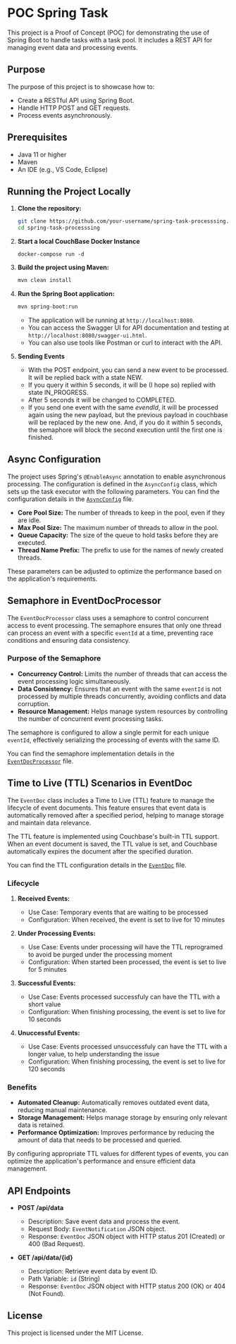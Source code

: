 # POC Spring Task

This project is a Proof of Concept (POC) for demonstrating the use of Spring Boot to handle tasks with a task pool. It includes a REST API for managing event data and processing events.

## Purpose

The purpose of this project is to showcase how to:
- Create a RESTful API using Spring Boot.
- Handle HTTP POST and GET requests.
- Process events asynchronously.

## Prerequisites

- Java 11 or higher
- Maven
- An IDE (e.g., VS Code, Eclipse)


## Running the Project Locally

1. **Clone the repository:**
    ```sh
    git clone https://github.com/your-username/spring-task-processsing.git
    cd spring-task-processsing
    ```
1. **Start a local CouchBase Docker Instance**
    ```
    docker-compose run -d
    ```

1. **Build the project using Maven:**
    ```sh
    mvn clean install
    ```

1. **Run the Spring Boot application:**
    ```sh
    mvn spring-boot:run
    ```
    - The application will be running at `http://localhost:8080`.
    - You can access the Swagger UI for API documentation and testing at `http://localhost:8080/swagger-ui.html`.
    - You can also use tools like Postman or curl to interact with the API.

1. **Sending Events**
    - With the POST endpoint, you can send a new event to be processed. It will be replied back with a state NEW.
    - If you query it within 5 seconds, it will be (I hope so) replied with state IN_PROGRESS.
    - After 5 seconds it will be changed to COMPLETED.
    - If you send one event with the same *evendId*, it will be processed again using the new payload, but the previous payload in couchbase will be replaced by the new one. And, if you do it within 5 seconds, the semaphore will block the second execution until the first one is finished.

## Async Configuration

The project uses Spring's `@EnableAsync` annotation to enable asynchronous processing. The configuration is defined in the `AsyncConfig` class, which sets up the task executor with the following parameters. You can find the configuration details in the [`AsyncConfig`](src/main/java/com/example/poc/AsyncConfig.java) file.

- **Core Pool Size:** The number of threads to keep in the pool, even if they are idle.
- **Max Pool Size:** The maximum number of threads to allow in the pool.
- **Queue Capacity:** The size of the queue to hold tasks before they are executed.
- **Thread Name Prefix:** The prefix to use for the names of newly created threads.

These parameters can be adjusted to optimize the performance based on the application's requirements.

## Semaphore in EventDocProcessor

The `EventDocProcessor` class uses a semaphore to control concurrent access to event processing. The semaphore ensures that only one thread can process an event with a specific `eventId` at a time, preventing race conditions and ensuring data consistency.

### Purpose of the Semaphore

- **Concurrency Control:** Limits the number of threads that can access the event processing logic simultaneously.
- **Data Consistency:** Ensures that an event with the same `eventId` is not processed by multiple threads concurrently, avoiding conflicts and data corruption.
- **Resource Management:** Helps manage system resources by controlling the number of concurrent event processing tasks.

The semaphore is configured to allow a single permit for each unique `eventId`, effectively serializing the processing of events with the same ID.

You can find the semaphore implementation details in the [`EventDocProcessor`](src/main/java/com/example/poc/EventDocProcessor.java) file.

## Time to Live (TTL) Scenarios in EventDoc

The `EventDoc` class includes a Time to Live (TTL) feature to manage the lifecycle of event documents. This feature ensures that event data is automatically removed after a specified period, helping to manage storage and maintain data relevance.

The TTL feature is implemented using Couchbase's built-in TTL support. When an event document is saved, the TTL value is set, and Couchbase automatically expires the document after the specified duration.

You can find the TTL configuration details in the [`EventDoc`](src/main/java/com/example/poc/EventDoc.java) file.

### Lifecycle

1. **Received Events:**
    - Use Case: Temporary events that are waiting to be processed
    - Configuration: When received, the event is set to live for 10 minutes

1. **Under Processing Events:**
    - Use Case: Events under processing will have the TTL reprogramed to avoid be purged under the processing moment
    - Configuration: When started been processed, the event is set to live for 5 minutes

1. **Successful Events:**
    - Use Case: Events processed successfuly can have the TTL with a short value
    - Configuration: When finishing processing, the event is set to live for 10 seconds

1. **Unuccessful Events:**
    - Use Case: Events processed unsuccessfuly can have the TTL with a longer value, to help understanding the issue
    - Configuration: When finishing processing, the event is set to live for 120 seconds


### Benefits

- **Automated Cleanup:** Automatically removes outdated event data, reducing manual maintenance.
- **Storage Management:** Helps manage storage by ensuring only relevant data is retained.
- **Performance Optimization:** Improves performance by reducing the amount of data that needs to be processed and queried.

By configuring appropriate TTL values for different types of events, you can optimize the application's performance and ensure efficient data management.

## API Endpoints

- **POST /api/data**
    - Description: Save event data and process the event.
    - Request Body: `EventNotification` JSON object.
    - Response: `EventDoc` JSON object with HTTP status 201 (Created) or 400 (Bad Request).

- **GET /api/data/{id}**
    - Description: Retrieve event data by event ID.
    - Path Variable: `id` (String)
    - Response: `EventDoc` JSON object with HTTP status 200 (OK) or 404 (Not Found).

## License

This project is licensed under the MIT License.
